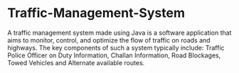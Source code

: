 # Traffic-Management-System
A traffic management system made using Java is a software application that aims to monitor, control, and optimize the flow of traffic on roads and highways. The key components of such a system typically include: Traffic Police Officer on Duty Information, Challan Information, Road Blockages, Towed Vehicles and Alternate available routes.

